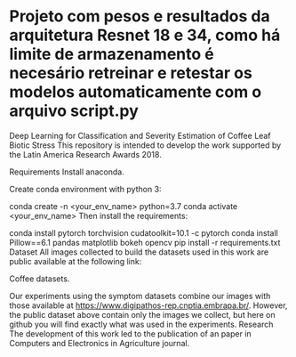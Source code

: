 # Projeto com pesos e resultados da arquitetura Resnet 18 e 34, como há limite de armazenamento é necesário retreinar e retestar os modelos automaticamente com o arquivo script.py


Deep Learning for Classification and Severity Estimation of Coffee Leaf Biotic Stress
This repository is intended to develop the work supported by the Latin America Research Awards 2018.

Requirements
Install anaconda.

Create conda environment with python 3:

conda create -n <your_env_name> python=3.7
conda activate <your_env_name>
Then install the requirements:

conda install pytorch torchvision cudatoolkit=10.1 -c pytorch
conda install Pillow==6.1 pandas matplotlib bokeh opencv
pip install -r requirements.txt
Dataset
All images collected to build the datasets used in this work are public available at the following link:

Coffee datasets.

Our experiments using the symptom datasets combine our images with those available at https://www.digipathos-rep.cnptia.embrapa.br/. However, the public dataset above contain only the images we collect, but here on github you will find exactly what was used in the experiments.
Research
The development of this work led to the publication of an paper in Computers and Electronics in Agriculture journal.
